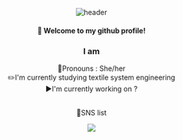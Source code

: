 <div align = "center">
  
  ![header](https://capsule-render.vercel.app/api?type=venom&color=d7deec&height=150&section=header&text=emmamin29&fontColor=a8b1db&fontSize=70&animation=fadeIn&fontAlignY=55)
#### :wave: Welcome to my github profile!
### I am 

 
 
👩Pronouns : She/her<br/>
   ✏️I'm currently studying textile system engineering<br/>
   ▶️I'm currently working on ? <br/>


  <br/>
   📝SNS list 

  <a href="https://instagram.com/_jminb29" target="Instagram"><img src="https://img.shields.io/badge/Instagram-E4405F?style=flat-square&logo=Instagram&logoColor=white"/></a>

  

</div>




<!--
**emmamin29/emmamin29** is a ✨ _special_ ✨ repository because its `README.md` (this file) appears on your GitHub profile.

Here are some ideas to get you started:

- 🔭 I’m currently working on ...
- 🌱 I’m currently learning ...
- 👯 I’m looking to collaborate on ...
- 🤔 I’m looking for help with ...
- 💬 Ask me about ...
- 📫 How to reach me: ...
- 😄 Pronouns: ...
- ⚡ Fun fact: ...
-->
